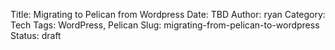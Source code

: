 Title: Migrating to Pelican from Wordpress
Date: TBD
Author: ryan
Category: Tech
Tags: WordPress, Pelican
Slug: migrating-from-pelican-to-wordpress
Status: draft

